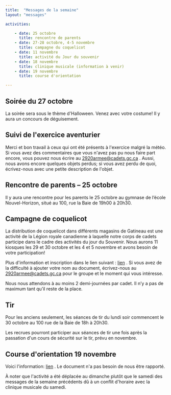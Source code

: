```yaml
---
title:  "Messages de la semaine"
layout: "messages"

activities: 

    - date: 25 octobre
      title: rencontre de parents
    - date: 27-28 octobre, 4-5 novembre
      title: campagne du coquelicot
    - date: 11 novembre
      title: activité du Jour du souvenir
    - date: 18 novembre
      title: clinique musicale (information à venir)
    - date: 19 novembre
      title: course d'orientation

---
```

## Soirée du 27 octobre

La soirée sera sous le thème d'Halloween. Venez avec votre costume! Il y aura un concours de déguisement.


## Suivi de l'exercice aventurier
 
Merci et bon travail à ceux qui ont été présents à l'exercice malgré la météo. Si vous avez des commentaires que vous n'avez pas pu nous faire part encore, vous pouvez nous écrire au 2920armee@cadets.gc.ca . Aussi, nous avons encore quelques objets perdus; si vous avez perdu de quoi, écrivez-nous avec une petite description de l'objet.

## Rencontre de parents – 25 octobre

Il y aura une rencontre pour les parents le 25 octobre au gymnase de l’école Nouvel-Horizon, situé au 100, rue la Baie de 19h00 à 20h30.

## Campagne de coquelicot

La distribution de coquelicot dans différents magasins de Gatineau est une activité de la Légion royale canadienne à laquelle notre corps de cadets participe dans le cadre des activités du jour du Souvenir. Nous aurons 11 kiosques les 29 et 30 octobre et les 4 et 5 novembre et avons besoin de votre participation!

Plus d'information et inscription dans le lien suivant : [lien](https://1drv.ms/w/s!AkTIfKmoB8nugfwN74h_3jG5jTPxAw?e=KcfKsi) . Si vous avez de la difficulté à ajouter votre nom au document, écrivez-nous au 2920armee@cadets.gc.ca pour le groupe et le moment qui vous intéresse.

Nous nous attendons à au moins 2 demi-journées par cadet. Il n’y a pas de maximum tant qu’il reste de la place. 

## Tir

Pour les anciens seulement, les séances de tir du lundi soir commencent le 30 octobre au 100 rue de la Baie de 18h à 20h30.

Les recrues pourront participer aux séances de tir une fois après la passation d'un cours de sécurité sur le tir, prévu en novembre.


## Course d'orientation 19 novembre

Voici l'information:  [lien](https://1drv.ms/b/s!AkTIfKmoB8nugfwPNPP-LMF-fjU1lA?e=CVoJth) . Le document n'a pas besoin de nous être rapporté.

À noter que l'activité a été déplacée au dimanche plutôt que le samedi des messages de la semaine précédents dû à un conflit d'horaire avec la clinique musicale du samedi.
